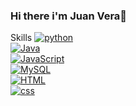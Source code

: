 ### Hi there i'm Juan Vera👋
Skills
[![python](https://img.shields.io/badge/python-FFF700?style=for-the-badge&logo=python&logoColor=blue&labelColor=2E2C22 )]()<br>
[![Java](https://img.shields.io/badge/Java-FF0000?style=for-the-badge&logo=java&logoColor=white&labelColor=2E2C22)]()<br>
[![JavaScript](https://img.shields.io/badge/JavaScript-informational?style=for-the-badge&logo=javascript&logoColor=FFF700&labelColor=2E2C22)]()<br>
[![MySQL](https://img.shields.io/badge/MySQL-93FF00?style=for-the-badge&logo=mysql&logoColor=white&labelColor=2E2C22)]()</br>
[![HTML](https://img.shields.io/badge/HTML5-FF8300?style=for-the-badge&logo=html5&logoColor=orange&labelColor=2E2C22)]()<br>
[![css](https://img.shields.io/badge/CSS3-blue?style=for-the-badge&logo=css3&logoColor=blue&labelColor=2E2C22)]()<br>
